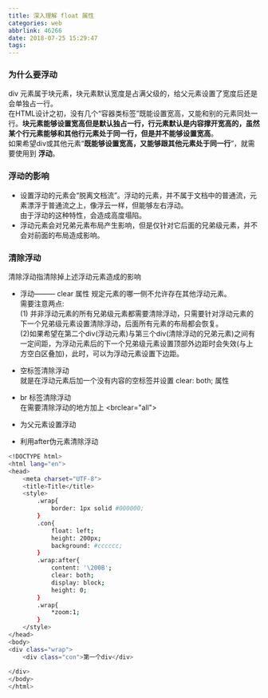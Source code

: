```yaml
---
title: 深入理解 float 属性
categories: web
abbrlink: 46266
date: 2018-07-25 15:29:47
tags:
---
```


### 为什么要浮动
div 元素属于块元素，块元素默认宽度是占满父级的，给父元素设置了宽度后还是会单独占一行。<br>
在HTML设计之初，没有几个“容器类标签”既能设置宽高，又能和别的元素同处一行。<b>块元素能够设置宽高但是默认独占一行，行元素默认是内容撑开宽高的，虽然某个行元素能够和其他行元素处于同一行，但是并不能够设置宽高</b>。<br>
如果希望div或其他元素“<b>既能够设置宽高，又能够跟其他元素处于同一行</b>”，就需要使用到 <b>浮动</b>。
<!--more-->

### 浮动的影响
* 设置浮动的元素会“脱离文档流”。浮动的元素，并不属于文档中的普通流，元素漂浮于普通流之上，像浮云一样，但能够左右浮动。<br>由于浮动的这种特性，会造成高度塌陷。
* 浮动元素会对兄弟元素布局产生影响，但是仅针对它后面的兄弟级元素，并不会对前面的布局造成影响。

### 清除浮动

清除浮动指清除掉上述浮动元素造成的影响
* 浮动——— clear 属性
规定元素的哪一侧不允许存在其他浮动元素。<br>需要注意两点:<br> (1) 并非浮动元素的所有兄弟级元素都需要清除浮动，只需要针对浮动元素的下一个兄弟级元素设置清除浮动，后面所有元素的布局都会恢复。<br>(2)如果希望在第二个div(浮动元素)与第三个div(清除浮动的兄弟元素)之间有一定间距，为浮动元素后的下一个兄弟级元素设置顶部外边距时会失效(与上方空白区叠加)，此时，可以为浮动元素设置下边距。

* 空标签清除浮动 <br>就是在浮动元素后加一个没有内容的空标签并设置 clear: both; 属性
* br 标签清除浮动 <br>在需要清除浮动的地方加上 &lt;brclear="all"&gt;
* 为父元素设置浮动
* 利用after伪元素清除浮动


```sh
<!DOCTYPE html>
<html lang="en">
<head>
    <meta charset="UTF-8">
    <title>Title</title>
    <style>
        .wrap{
            border: 1px solid #000000;
        }
        .con{
            float: left;
            height: 200px;
            background: #cccccc;
        }
        .wrap:after{
            content: '\200B';
            clear: both;
            display: block;
            height: 0;
        }
        .wrap{
            *zoom:1;
        }
    </style>
</head>
<body>
<div class="wrap">
    <div class="con">第一个div</div>
    
</div>
</body>
</html>

```
